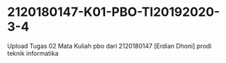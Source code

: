 # 2120180147-K01-PBO-TI20192020-3-4
Upload Tugas 02 Mata Kuliah pbo dari 2120180147 [Erdian Dhoni] prodi teknik informatika
